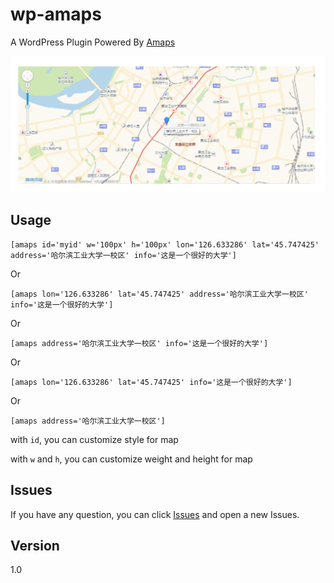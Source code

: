 # wp-amaps
A WordPress Plugin Powered By [Amaps](http://ditu.amap.com/)

![show](./screenshot.png)

## Usage

```
[amaps id='myid' w='100px' h='100px' lon='126.633286' lat='45.747425' address='哈尔滨工业大学一校区' info='这是一个很好的大学']
```
Or
```
[amaps lon='126.633286' lat='45.747425' address='哈尔滨工业大学一校区' info='这是一个很好的大学']
```
Or
```
[amaps address='哈尔滨工业大学一校区' info='这是一个很好的大学']
```
Or
```
[amaps lon='126.633286' lat='45.747425' info='这是一个很好的大学']
```
Or
```
[amaps address='哈尔滨工业大学一校区']
```

with `id`, you can customize style for map

with `w` and `h`, you can customize weight and height for map

## Issues
If you have any question, you can click [Issues](https://github.com/rccoder/wp-amaps/issues) and open a new Issues.

## Version
1.0
